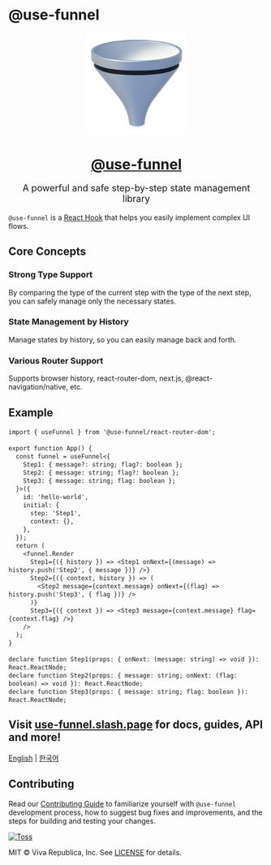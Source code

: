 # @use-funnel

<div align="center">
  <a href="https://use-funnel.slash.page" title="@use-funnel - A powerful and safe step-by-step state management library">
    <img src="./docs/public/logo.png" width="200" />
    <h1 align="center">@use-funnel</h1>
  </a>
  <p style="font-size:18px;">A powerful and safe step-by-step state management library</p>
</div>

`@use-funnel` is a [React Hook](https://react.dev/reference/rules/rules-of-hooks) that helps you easily implement complex UI flows.

## Core Concepts

### Strong Type Support

By comparing the type of the current step with the type of the next step, you can safely manage only the necessary states.

### State Management by History

Manage states by history, so you can easily manage back and forth.

### Various Router Support

Supports browser history, react-router-dom, next.js, @react-navigation/native, etc.

## Example

```tsx
import { useFunnel } from '@use-funnel/react-router-dom';

export function App() {
  const funnel = useFunnel<{
    Step1: { message?: string; flag?: boolean };
    Step2: { message: string; flag?: boolean };
    Step3: { message: string; flag: boolean };
  }>({
    id: 'hello-world',
    initial: {
      step: 'Step1',
      context: {},
    },
  });
  return (
    <funnel.Render
      Step1={({ history }) => <Step1 onNext={(message) => history.push('Step2', { message })} />}
      Step2={({ context, history }) => (
        <Step2 message={context.message} onNext={(flag) => history.push('Step3', { flag })} />
      )}
      Step3={({ context }) => <Step3 message={context.message} flag={context.flag} />}
    />
  );
}

declare function Step1(props: { onNext: (message: string) => void }): React.ReactNode;
declare function Step2(props: { message: string; onNext: (flag: boolean) => void }): React.ReactNode;
declare function Step3(props: { message: string; flag: boolean }): React.ReactNode;
```

## Visit [use-funnel.slash.page](https://use-funnel.slash.page) for docs, guides, API and more!

[English](https://use-funnel.slash.page/en) | [한국어](https://use-funnel.slash.page/ko)

## Contributing

Read our [Contributing Guide](./CONTRIBUTING.md) to familiarize yourself with `@use-funnel` development process, how to suggest bug fixes and improvements, and the steps for building and testing your changes.

<a title="Toss" href="https://toss.im">
  <picture>
    <source media="(prefers-color-scheme: dark)" srcset="https://static.toss.im/logos/png/4x/logo-toss-reverse.png">
    <img alt="Toss" src="https://static.toss.im/logos/png/4x/logo-toss.png" width="100">
  </picture>
</a>

MIT © Viva Republica, Inc. See [LICENSE](./LICENSE) for details.
